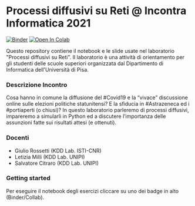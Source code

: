 # Processi diffusivi su Reti @ Incontra Informatica 2021
[![Binder](https://mybinder.org/badge_logo.svg)](https://mybinder.org/v2/gh/GiulioRossetti/NDlib_Incontra_Informatica/HEAD)
[![Open In Colab](https://colab.research.google.com/assets/colab-badge.svg)](https://colab.research.google.com/github/GiulioRossetti/NDlib_Incontra_Informatica)


Questo repository contiene il notebook e le slide usate nel laboratorio "Processi diffusivi su Reti".
Il laboratorio è una attività di orientamento per gli studenti delle scuole superiori organizzata dal Dipartimento di Informatica dell'Università di Pisa.

### Descrizione Incontro   

Cosa hanno in comune la diffusione del #Covid19 e la “vivace” discussione online sulle elezioni politiche statunitensi? E la sfiducia in #Astrazeneca ed i #portiaperti (o chiusi)? In questo laboratorio parleremo di processi diffusivi, impareremo a simularli in Python ed a discutere l’importanza delle assunzioni fatte sui risultati attesi (e ottenuti).

### Docenti

- Giulio Rossetti (KDD Lab. ISTI-CNR)
- Letizia Milli (KDD Lab. UNIPI)
- Salvatore Citraro (KDD Lab. UNIPI)

### Getting started

Per eseguire il notebook degli esercizi cliccare su uno dei badge in alto (Binder/Collab).
